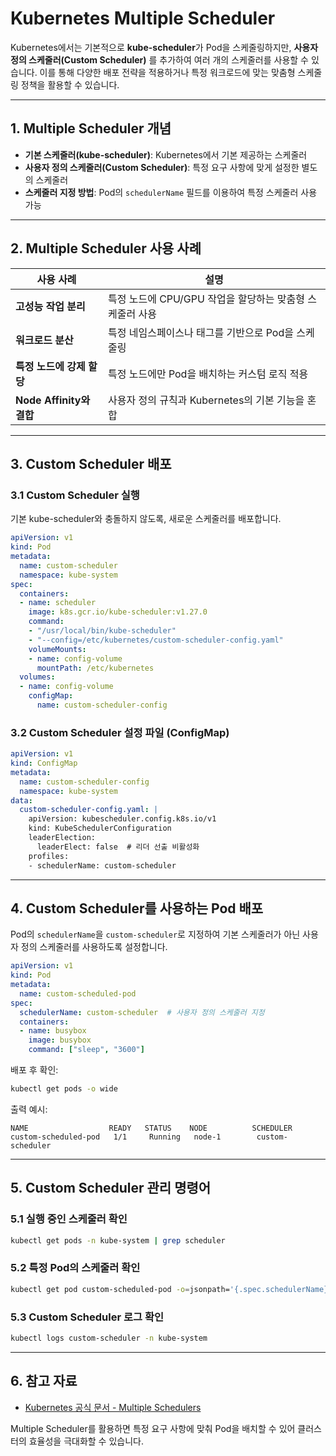 # Kubernetes Multiple Scheduler

Kubernetes에서는 기본적으로 **kube-scheduler**가 Pod을 스케줄링하지만, **사용자 정의 스케줄러(Custom Scheduler)** 를 추가하여 여러 개의 스케줄러를 사용할 수 있습니다. 이를 통해 다양한 배포 전략을 적용하거나 특정 워크로드에 맞는 맞춤형 스케줄링 정책을 활용할 수 있습니다.

---

## 1. Multiple Scheduler 개념

- **기본 스케줄러(kube-scheduler)**: Kubernetes에서 기본 제공하는 스케줄러
- **사용자 정의 스케줄러(Custom Scheduler)**: 특정 요구 사항에 맞게 설정한 별도의 스케줄러
- **스케줄러 지정 방법**: Pod의 `schedulerName` 필드를 이용하여 특정 스케줄러 사용 가능

---

## 2. Multiple Scheduler 사용 사례

| 사용 사례 | 설명 |
|-----------|------|
| **고성능 작업 분리** | 특정 노드에 CPU/GPU 작업을 할당하는 맞춤형 스케줄러 사용 |
| **워크로드 분산** | 특정 네임스페이스나 태그를 기반으로 Pod을 스케줄링 |
| **특정 노드에 강제 할당** | 특정 노드에만 Pod을 배치하는 커스텀 로직 적용 |
| **Node Affinity와 결합** | 사용자 정의 규칙과 Kubernetes의 기본 기능을 혼합 |

---

## 3. Custom Scheduler 배포

### **3.1 Custom Scheduler 실행**
기본 kube-scheduler와 충돌하지 않도록, 새로운 스케줄러를 배포합니다.

```yaml
apiVersion: v1
kind: Pod
metadata:
  name: custom-scheduler
  namespace: kube-system
spec:
  containers:
  - name: scheduler
    image: k8s.gcr.io/kube-scheduler:v1.27.0
    command:
    - "/usr/local/bin/kube-scheduler"
    - "--config=/etc/kubernetes/custom-scheduler-config.yaml"
    volumeMounts:
    - name: config-volume
      mountPath: /etc/kubernetes
  volumes:
  - name: config-volume
    configMap:
      name: custom-scheduler-config
```

### **3.2 Custom Scheduler 설정 파일 (ConfigMap)**

```yaml
apiVersion: v1
kind: ConfigMap
metadata:
  name: custom-scheduler-config
  namespace: kube-system
data:
  custom-scheduler-config.yaml: |
    apiVersion: kubescheduler.config.k8s.io/v1
    kind: KubeSchedulerConfiguration
    leaderElection:
      leaderElect: false  # 리더 선출 비활성화
    profiles:
    - schedulerName: custom-scheduler
```

---

## 4. Custom Scheduler를 사용하는 Pod 배포
Pod의 `schedulerName`을 `custom-scheduler`로 지정하여 기본 스케줄러가 아닌 사용자 정의 스케줄러를 사용하도록 설정합니다.

```yaml
apiVersion: v1
kind: Pod
metadata:
  name: custom-scheduled-pod
spec:
  schedulerName: custom-scheduler  # 사용자 정의 스케줄러 지정
  containers:
  - name: busybox
    image: busybox
    command: ["sleep", "3600"]
```

배포 후 확인:
```sh
kubectl get pods -o wide
```
출력 예시:
```
NAME                  READY   STATUS    NODE          SCHEDULER
custom-scheduled-pod   1/1     Running   node-1        custom-scheduler
```

---

## 5. Custom Scheduler 관리 명령어

### **5.1 실행 중인 스케줄러 확인**
```sh
kubectl get pods -n kube-system | grep scheduler
```

### **5.2 특정 Pod의 스케줄러 확인**
```sh
kubectl get pod custom-scheduled-pod -o=jsonpath='{.spec.schedulerName}'
```

### **5.3 Custom Scheduler 로그 확인**
```sh
kubectl logs custom-scheduler -n kube-system
```

---

## 6. 참고 자료
- [Kubernetes 공식 문서 - Multiple Schedulers](https://kubernetes.io/docs/tasks/extend-kubernetes/configure-multiple-schedulers/)

Multiple Scheduler를 활용하면 특정 요구 사항에 맞춰 Pod을 배치할 수 있어 클러스터의 효율성을 극대화할 수 있습니다.

